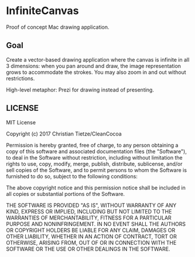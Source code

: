 # InfiniteCanvas

Proof of concept Mac drawing application.

## Goal

Create a vector-based drawing application where the canvas is infinite in all 3 dimensions: when you pan around and draw, the image representation grows to accommodate the strokes. You may also zoom in and out without restrictions.

High-level metaphor: Prezi for drawing instead of presenting.


## LICENSE

MIT License

Copyright (c) 2017 Christian Tietze/CleanCocoa

Permission is hereby granted, free of charge, to any person obtaining a copy
of this software and associated documentation files (the "Software"), to deal
in the Software without restriction, including without limitation the rights
to use, copy, modify, merge, publish, distribute, sublicense, and/or sell
copies of the Software, and to permit persons to whom the Software is
furnished to do so, subject to the following conditions:

The above copyright notice and this permission notice shall be included in all
copies or substantial portions of the Software.

THE SOFTWARE IS PROVIDED "AS IS", WITHOUT WARRANTY OF ANY KIND, EXPRESS OR
IMPLIED, INCLUDING BUT NOT LIMITED TO THE WARRANTIES OF MERCHANTABILITY,
FITNESS FOR A PARTICULAR PURPOSE AND NONINFRINGEMENT. IN NO EVENT SHALL THE
AUTHORS OR COPYRIGHT HOLDERS BE LIABLE FOR ANY CLAIM, DAMAGES OR OTHER
LIABILITY, WHETHER IN AN ACTION OF CONTRACT, TORT OR OTHERWISE, ARISING FROM,
OUT OF OR IN CONNECTION WITH THE SOFTWARE OR THE USE OR OTHER DEALINGS IN THE
SOFTWARE.
